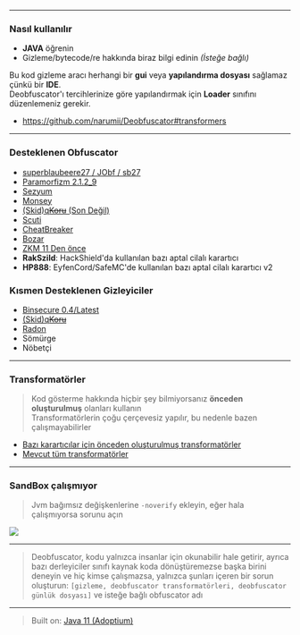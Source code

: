 

---

### Nasıl kullanılır
- **JAVA** öğrenin
- Gizleme/bytecode/re hakkında biraz bilgi edinin *(İsteğe bağlı)*

Bu kod gizleme aracı herhangi bir **gui** veya **yapılandırma dosyası** sağlamaz çünkü bir **IDE**.\
Deobfuscator'ı tercihlerinize göre yapılandırmak için **Loader** sınıfını düzenlemeniz gerekir.

- https://github.com/narumii/Deobfuscator#transformers

---

### Desteklenen Obfuscator

- [superblaubeere27 / JObf / sb27](https://github.com/superblaubeere27/obfuscator)
- [Paramorfizm 2.1.2_9](https://paramorphism.dev/)
- [Sezyum](https://github.com/sim0n/Caesium)
- [Monsey](https://github.com/Hippo/Mosey)
- [(Skid)q~~Koru~~ (Son Değil)](https://mdma.dev/)
- [Scuti](https://github.com/netindev/scuti)
- [CheatBreaker](https://github.com/CheatBreaker/Obf)
- [Bozar](https://github.com/vimasig/Bozar)
- [ZKM 11 Den önce](https://www.zelix.com/klassmaster/featuresZKMScript.html)
- **RakSzild**: HackShield'da kullanılan bazı aptal cilalı karartıcı
- **HP888**: EyfenCord/SafeMC'de kullanılan bazı aptal cilalı karartıcı v2

### Kısmen Desteklenen Gizleyiciler
- [Binsecure 0.4/Latest](https://binclub.dev/purchasing/)
- [(Skid)q~~Koru~~](https://mdma.dev/)
- [Radon](https://github.com/ItzSomebody/radon)
- Sömürge
- Nöbetçi


---

### Transformatörler
> Kod gösterme hakkında hiçbir şey bilmiyorsanız **önceden oluşturulmuş** olanları kullanın\
> Transformatörlerin çoğu çerçevesiz yapılır, bu nedenle bazen çalışmayabilirler
- [Bazı karartıcılar için önceden oluşturulmuş transformatörler](https://github.com/narumii/Deobfuscator/tree/master/src/main/java/uwu/narumi/deobfuscator/transformer/composed)
- [Mevcut tüm transformatörler](https://github.com/narumii/Deobfuscator/tree/master/src/main/java/uwu/narumi/deobfuscator/transformer/impl)

---

### SandBox çalışmıyor

> Jvm bağımsız değişkenlerine `-noverify` ekleyin, eğer hala çalışmıyorsa sorunu açın

![](https://i.imgur.com/PBCQ6iO.png)

---

> Deobfuscator, kodu yalnızca insanlar için okunabilir hale getirir, ayrıca bazı derleyiciler sınıfı kaynak koda dönüştüremezse başka birini deneyin ve hiç kimse çalışmazsa, yalnızca şunları içeren bir sorun oluşturun: `[gizleme, deobfuscator transformatörleri, deobfuscator günlük dosyası]` ve isteğe bağlı obfuscator adı

---

> Built on: [Java 11 (Adoptium)](https://adoptium.net/temurin/releases/?version=11)
